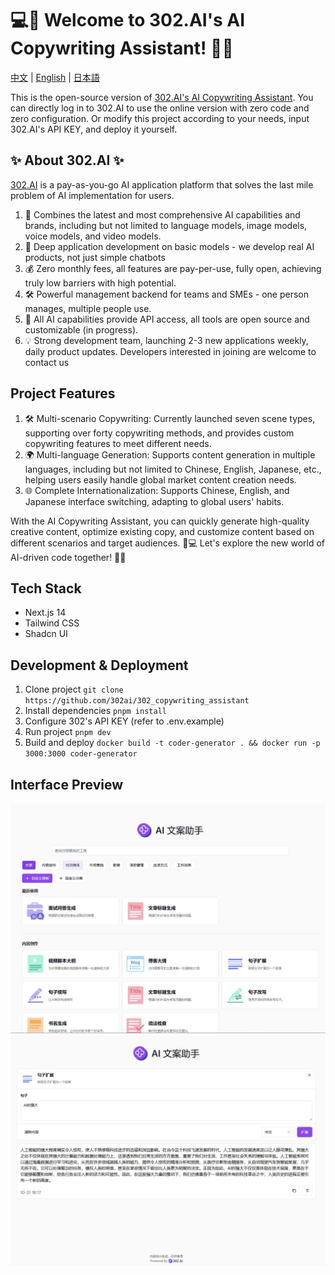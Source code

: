 # 💻🤖 Welcome to 302.AI's AI Copywriting Assistant! 🚀✨

[中文](README_zh.md) | [English](README.md) | [日本語](README_ja.md)

This is the open-source version of [302.AI's AI Copywriting Assistant](https://302.ai/tools/writing/).
You can directly log in to 302.AI to use the online version with zero code and zero configuration.
Or modify this project according to your needs, input 302.AI's API KEY, and deploy it yourself.

## ✨ About 302.AI ✨
[302.AI](https://302.ai) is a pay-as-you-go AI application platform that solves the last mile problem of AI implementation for users.
1. 🧠 Combines the latest and most comprehensive AI capabilities and brands, including but not limited to language models, image models, voice models, and video models.
2. 🚀 Deep application development on basic models - we develop real AI products, not just simple chatbots
3. 💰 Zero monthly fees, all features are pay-per-use, fully open, achieving truly low barriers with high potential.
4. 🛠 Powerful management backend for teams and SMEs - one person manages, multiple people use.
5. 🔗 All AI capabilities provide API access, all tools are open source and customizable (in progress).
6. 💡 Strong development team, launching 2-3 new applications weekly, daily product updates. Developers interested in joining are welcome to contact us

## Project Features
1. 🛠️ Multi-scenario Copywriting: Currently launched seven scene types, supporting over forty copywriting methods, and provides custom copywriting features to meet different needs.
2. 🌍 Multi-language Generation: Supports content generation in multiple languages, including but not limited to Chinese, English, Japanese, etc., helping users easily handle global market content creation needs.
3. 🌐 Complete Internationalization: Supports Chinese, English, and Japanese interface switching, adapting to global users' habits.

With the AI Copywriting Assistant, you can quickly generate high-quality creative content, optimize existing copy, and customize content based on different scenarios and target audiences. 🎉💻 Let's explore the new world of AI-driven code together! 🌟🚀

## Tech Stack
- Next.js 14
- Tailwind CSS
- Shadcn UI

## Development & Deployment
1. Clone project `git clone https://github.com/302ai/302_copywriting_assistant`
2. Install dependencies `pnpm install`
3. Configure 302's API KEY (refer to .env.example)
4. Run project `pnpm dev`
5. Build and deploy `docker build -t coder-generator . && docker run -p 3000:3000 coder-generator`

## Interface Preview
![Interface Preview](docs/preview.jpg)
![Interface Preview](docs/preview2.jpg)
